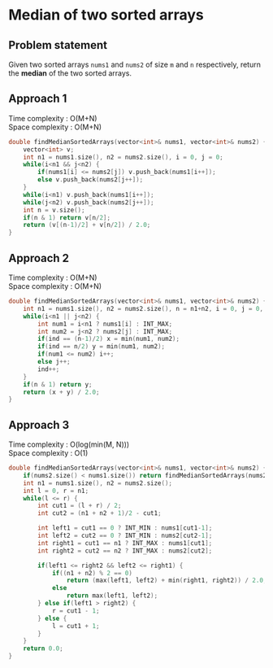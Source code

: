 # Median of two sorted arrays

## Problem statement

Given two sorted arrays `nums1` and `nums2` of size `m` and `n` respectively, return the **median** of the two sorted arrays.

## Approach 1

Time complexity : O(M+N)  
Space complexity : O(M+N)

```cpp
double findMedianSortedArrays(vector<int>& nums1, vector<int>& nums2) {
    vector<int> v;
    int n1 = nums1.size(), n2 = nums2.size(), i = 0, j = 0;
    while(i<n1 && j<n2) {
        if(nums1[i] <= nums2[j]) v.push_back(nums1[i++]);
        else v.push_back(nums2[j++]);
    }
    while(i<n1) v.push_back(nums1[i++]);
    while(j<n2) v.push_back(nums2[j++]);
    int n = v.size();
    if(n & 1) return v[n/2];
    return (v[(n-1)/2] + v[n/2]) / 2.0;
}
```

## Approach 2

Time complexity : O(M+N)  
Space complexity : O(M+N)

```cpp
double findMedianSortedArrays(vector<int>& nums1, vector<int>& nums2) {
    int n1 = nums1.size(), n2 = nums2.size(), n = n1+n2, i = 0, j = 0, x = 0, y = 0, ind = 0;
    while(i<n1 || j<n2) {
        int num1 = i<n1 ? nums1[i] : INT_MAX;
        int num2 = j<n2 ? nums2[j] : INT_MAX;
        if(ind == (n-1)/2) x = min(num1, num2);
        if(ind == n/2) y = min(num1, num2);
        if(num1 <= num2) i++;
        else j++;
        ind++;
    }
    if(n & 1) return y;
    return (x + y) / 2.0;
}
```

## Approach 3

Time complexity : O(log(min(M, N)))  
Space complexity : O(1)

```cpp
double findMedianSortedArrays(vector<int>& nums1, vector<int>& nums2) {
    if(nums2.size() < nums1.size()) return findMedianSortedArrays(nums2, nums1);
    int n1 = nums1.size(), n2 = nums2.size();
    int l = 0, r = n1;
    while(l <= r) {
        int cut1 = (l + r) / 2;
        int cut2 = (n1 + n2 + 1)/2 - cut1;

        int left1 = cut1 == 0 ? INT_MIN : nums1[cut1-1];
        int left2 = cut2 == 0 ? INT_MIN : nums2[cut2-1];
        int right1 = cut1 == n1 ? INT_MAX : nums1[cut1];
        int right2 = cut2 == n2 ? INT_MAX : nums2[cut2];

        if(left1 <= right2 && left2 <= right1) {
            if((n1 + n2) % 2 == 0)
                return (max(left1, left2) + min(right1, right2)) / 2.0;
            else
                return max(left1, left2);
        } else if(left1 > right2) {
            r = cut1 - 1;
        } else {
            l = cut1 + 1;
        }
    }
    return 0.0;
}
```
